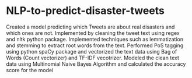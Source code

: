 # NLP-to-predict-disaster-tweets
Created a model predicting which Tweets are about real disasters and which ones are not. Implemented by cleaning the tweet text using regex and nltk python package.
Implemented techniques such as lemmatization and stemming to extract root words from the text. Performed PoS tagging using python spaCy package and vectorized the text data using Bag of Words (Count vectorizer) and TF-IDF vecotrizer. Modeled the clean text data using Multinomial Naive Bayes Algorithm and calculated the accuracy score for the model
